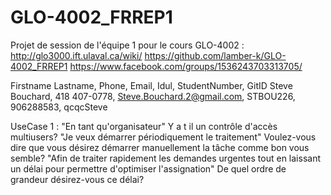 # GLO-4002_FRREP1
Projet de session de l'équipe 1 pour le cours GLO-4002 :
    http://glo3000.ift.ulaval.ca/wiki/
    https://github.com/lamber-k/GLO-4002_FRREP1
	https://www.facebook.com/groups/1536243703313705/

Firstname Lastname, Phone, Email, Idul, StudentNumber, GitID
Steve Bouchard, 418 407-0778, Steve.Bouchard.2@gmail.com, STBOU226, 906288583, qcqcSteve

UseCase 1 :
"En tant qu'organisateur"
    Y a t il un contrôle d'accès multiusers?
"Je veux démarrer périodiquement le traitement"
    Voulez-vous dire que vous désirez démarrer manuellement la tâche comme bon vous semble?
"Afin de traiter rapidement les demandes urgentes tout en laissant un délai pour permettre d'optimiser l'assignation"
    De quel ordre de grandeur désirez-vous ce délai?
